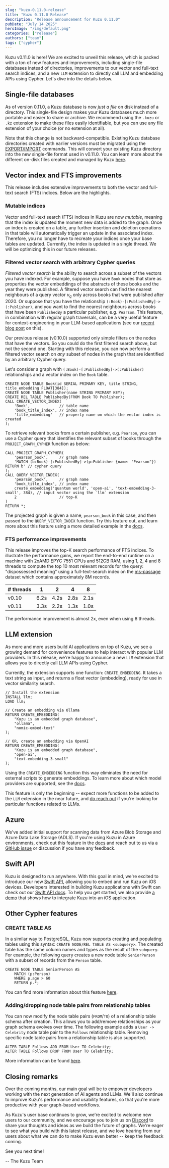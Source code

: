 ```yaml
---
slug: "kuzu-0.11.0-release"
title: "Kuzu 0.11.0 Release"
description: "Release announcement for Kuzu 0.11.0"
pubDate: "July 14 2025"
heroImage: "/img/default.png"
categories: ["release"]
authors: ["team"]
tags: ["cypher"]
---
```


Kuzu v0.11.0 is here! We are excited to unveil this release, which is packed with a ton of new
features and improvements, including single-file databases instead of directories, improvements
to our vector and full-text search indices, and a new `LLM` extension to directly call LLM and embedding
APIs using Cypher. Let's dive into the details below.

## Single-file databases

As of version 0.11.0, a Kuzu database is now _just a file_ on disk instead of a directory. 
This single-file design makes your Kuzu
databases much more portable and easier to share or archive. 
We recommend using the `.kuzu` or `.kz` extension to make these files easily identifiable,
but you can use any file extension of your choice (or no extension at all).

Note that this change is not backward-compatible. Existing Kuzu database directories created with earlier versions must be migrated using the [EXPORT/IMPORT](https://docs.kuzudb.com/migrate/)
commands. This will convert your existing Kuzu directory into the new single-file format used in v0.11.0. 
You can learn more about the different on-disk files created and managed by Kuzu [here](https://docs.kuzudb.com/developer-guide/files).

## Vector index and FTS improvements

This release includes extensive improvements to both the vector and full-text search (FTS) indices. 
Below are the highlights.

### Mutable indices

Vector and full-text search (FTS) indices in Kuzu are now _mutable_, meaning that the index is updated the moment new data
is added to the graph. Once an index is created on a table, any further insertion and deletion operations
in that table will automatically trigger an update in the associated index.
Therefore, you no longer have to recreate your indices once your base tables are updated.
Currently, the index is updated in a single thread. We will be optimizing this in our future releases.

### Filtered vector search with arbitrary Cypher queries

*Filtered vector search* is the ability to search across a subset of the 
vectors you have indexed. For example, suppose you have
`Book` nodes that store as properties the vector embeddings of 
the abstracts of these books and the year they were published. 
A filtered vector search can find the nearest neighbours of a query vector 
$v_q$ only across books that were published after 2020.
Or suppose that you have the relationship `(:Book)-[:PublishedBy]->(:Publisher)`,
and you want to find the nearest neighbours across
books that have been `PublishedBy` a particular publisher, e.g. `Pearson`.
This feature, in combination with regular graph traversals, can be a very useful feature for context-engineering in your LLM-based applications
(see our [recent blog post](https://blog.kuzudb.com/post/why-knowledge-graphs-are-critical-to-agent-context/) on this).

Our previous release (v0.10.0) supported only simple filters on the nodes that have the vectors.
So you could do the first filtered search above, but not the second one.
Starting with this release, you can now perform a filtered vector search on _any_ subset of nodes in the graph
that are identified by an arbitrary Cypher query.

Let's consider a graph with `(:Book)-[:PublishedBy]->(:Publisher)` relationships and a vector index on the `Book` table.

```cypher
CREATE NODE TABLE Book(id SERIAL PRIMARY KEY, title STRING, title_embedding FLOAT[384]);
CREATE NODE TABLE Publisher(name STRING PRIMARY KEY);
CREATE REL TABLE PublishedBy(FROM Book TO Publisher);
CALL CREATE_VECTOR_INDEX(
    'Book',             // table name
    'book_title_index', // index name
    'title_embedding'   // property name on which the vector index is created
);
```

To retrieve relevant books from a certain publisher, e.g. `Pearson`, you can use a Cypher
query that identifies the relevant subset of books through the `PROJECT_GRAPH_CYPHER`
function as below:

```cypher
CALL PROJECT_GRAPH_CYPHER(
    'pearson_book',     // graph name
    'MATCH (b:Book)-[:PublishedBy]->(p:Publisher {name: "Pearson"}) RETURN b' // cypher query
);
CALL QUERY_VECTOR_INDEX(
    'pearson_book',     // graph name
    'book_title_index', // index name
    create_embedding('quantum world', 'open-ai', 'text-embedding-3-small', 384), // input vector using the `llm` extension
    2                   // top-K
)
RETURN *;
```

The projected graph is given a name, `pearson_book` in this case,
and then passed to the `QUERY_VECTOR_INDEX` function.
Try this feature out, and learn more about this feature using a more detailed example in the [docs](https://docs.kuzudb.com/extensions/vector/#filtered-vector-search-with-arbitrary-cypher-query).

### FTS performance improvements

This release improves the top-K search performance of FTS indices. To illustrate the performance gains, we report the end-to-end runtime on a machine with 2xAMD EPYC 7551 CPUs and 512GB RAM,
using 1, 2, 4 and 8 threads to compute the top 10 most relevant records for the query: "dispossessed meaning" using a full-text-search index on the [ms-passage](https://microsoft.github.io/msmarco/) dataset which contains approximately 8M records.


| # threads | 1 | 2 | 4 | 8 |
|------|------|------|------|------|
|  v0.10   |  6.2s   |  4.2s   |  2.8s   |  2.1s   |
|  v0.11   |  3.3s   |  2.2s   |  1.3s   |  1.0s   |

The performance improvement is almost 2x, even when using 8 threads.

## LLM extension

As more and more users build AI applications on top of Kuzu, we see a growing demand for convenience
features to help interact with popular LLM providers. In this release, we're happy to announce a new
`LLM` extension that allows you to directly call LLM APIs using Cypher.

Currently, the extension supports one function: `CREATE_EMBEDDING`. It takes a text string as input,
and returns a float vector (embedding), ready for use in vector similarity search.

```cypher
// Install the extension
INSTALL llm;
LOAD llm;

// Create an embedding via Ollama
RETURN CREATE_EMBEDDING(
    "Kuzu is an embedded graph database",
    "ollama",
    "nomic-embed-text"
);

// OR, create an embedding via OpenAI
RETURN CREATE_EMBEDDING(
    "Kuzu is an embedded graph database",
    "open-ai",
    "text-embedding-3-small"
);
```

Using the `CREATE_EMBEDDING` function this way eliminates the need for external scripts to generate embeddings.
To learn more about which model providers are supported, see the [docs](https://docs.kuzudb.com/extensions/llm/).

This feature is only the beginning -- expect more functions to be added to the `LLM` extension in the near future,
and [do reach out](mailto:ardan@kuzudb.com) if you're looking for particular functions related to LLMs.

## Azure 

We've added initial support for scanning data from Azure Blob Storage and Azure Data Lake Storage (ADLS).
If you're using Kuzu in Azure environments, check out this feature in the [docs](https://docs.kuzudb.com/extensions/azure/) and reach out to us via a [GitHub issue](https://github.com/kuzudb/kuzu/issues) or discussion if you have any feedback.

## Swift API

Kuzu is designed to run anywhere. With this goal in mind, we're excited to introduce
our new [Swift API](https://github.com/kuzudb/kuzu-swift), allowing you to embed and run Kuzu on iOS devices. 
Developers interested in building Kuzu applications with Swift can check out our [Swift API docs](https://api-docs.kuzudb.com/swift/documentation/kuzu/).
To help you get started, we also provide [a demo](https://github.com/kuzudb/kuzu-swift-demo) that shows how to integrate Kuzu into an iOS application.

## Other Cypher features

### CREATE TABLE AS

In a similar way to PostgreSQL, Kuzu now supports creating and populating tables using this syntax: `CREATE NODE/REL TABLE AS <subquery>`.
The created table has the same column names and types as the result of the `subquery`. 
For example, the following query creates a new node table `SeniorPerson` with a subset of records from the `Person` table. 
```cypher
CREATE NODE TABLE SeniorPerson AS
    MATCH (p:Person)
    WHERE p.age > 60
    RETURN p.*;
```

You can find more information about this feature [here](http://docs.kuzudb.com/cypher/data-definition/create-table/#create-node-table-as).

### Adding/dropping node table pairs from relationship tables

You can now modify the node table pairs (`FROM`/`TO`) of a relationship table schema after creation.
This allows you to add/remove relationships as your graph schema evolves over time.
The following example adds a `User -> Celebrity` node table pair to the `Follows` relationship table.
Removing specific node table pairs from a relationship table is also supported.

```cypher
ALTER TABLE Follows ADD FROM User TO Celebrity;
ALTER TABLE Follows DROP FROM User TO Celebrity;
```

More information can be found [here](http://docs.kuzudb.com/cypher/data-definition/alter/#add-connection-to-relationship-table).

## Closing remarks

Over the coming months, our main goal will be to empower developers working with the next generation of AI agents
and LLMs. We'll also continue to improve Kuzu's performance and usability features, so that
you're more productive with your graph-based workflows.

As Kuzu's user base continues to grow, we're excited to welcome new users to our community, and we encourage
you to join us on [Discord](https://kuzudb.com/chat) to share your thoughts and ideas as we build the future
of graphs. We're eager to see what you build with this latest release, and we love
hearing from our users about what we can do to make Kuzu even better -- keep the feedback coming.

See you next time!

-- The Kuzu Team


